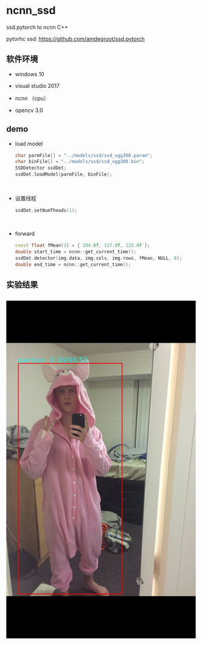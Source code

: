 # ncnn_ssd
ssd.pytorch to ncnn C++

pytorhc ssd: <https://github.com/amdegroot/ssd.pytorch>

## 软件环境

- windows 10


- visual studio 2017
- ncnn （cpu）
- opencv 3.0

## demo

- load model

  ```c++
  char parmFile[] = "../models/ssd/ssd_vgg300.param";
  char binFile[] = "../models/ssd/ssd_vgg300.bin";
  SSDDetector ssdDet;
  ssdDet.loadModel(parmFile, binFile);
  ```

  ​	


- 设置线程

  ```c++
  ssdDet.setNumTheads(1);
  ```

  ​

- forward

  ```c++
  const float fMean[3] = { 104.0f, 117.0f, 123.0f };
  double start_time = ncnn::get_current_time();
  ssdDet.detector(img.data, img.cols, img.rows, fMean, NULL, 0);
  double end_time = ncnn::get_current_time();
  ```

##  实验结果

## ![demo](.\data\demo.jpg)



